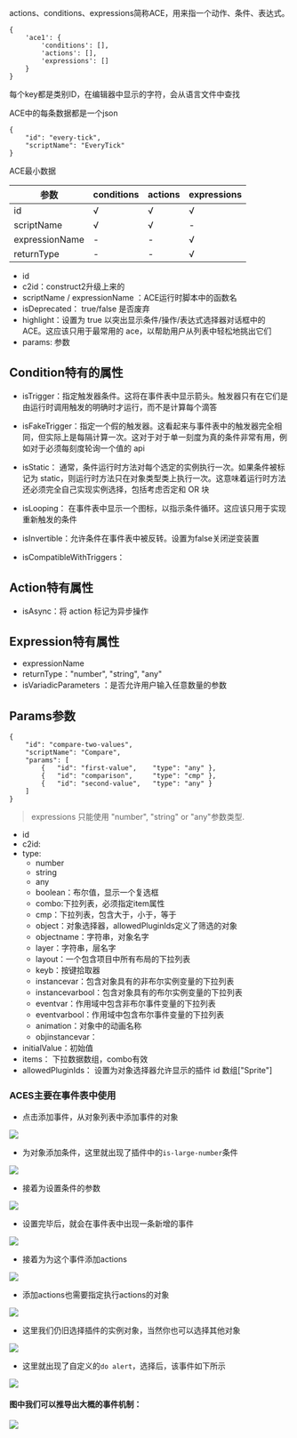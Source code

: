 actions、conditions、expressions简称ACE，用来指一个动作、条件、表达式。


```
{
    'ace1': {
        'conditions': [],
        'actions': [],
        'expressions': []
    }
}
```
每个key都是类别ID，在编辑器中显示的字符，会从语言文件中查找

ACE中的每条数据都是一个json
```
{
	"id": "every-tick",
	"scriptName": "EveryTick"
}
```

ACE最小数据

|参数|conditions |actions|expressions|
|----|----|----|----|
|id|√|√|√|
|scriptName|√|√|-|
|expressionName|-|-|√|
|returnType|-|-|√|


- id
- c2id：construct2升级上来的
- scriptName / expressionName ：ACE运行时脚本中的函数名
- isDeprecated： true/false 是否废弃 
- highlight：设置为 true 以突出显示条件/操作/表达式选择器对话框中的 ACE。这应该只用于最常用的 ace，以帮助用户从列表中轻松地挑出它们
- params: 参数

## Condition特有的属性
- isTrigger：指定触发器条件。这将在事件表中显示箭头。触发器只有在它们是由运行时调用触发的明确时才运行，而不是计算每个滴答

- isFakeTrigger：指定一个假的触发器。这看起来与事件表中的触发器完全相同，但实际上是每隔计算一次。这对于对于单一刻度为真的条件非常有用，例如对于必须每刻度轮询一个值的 api

- isStatic： 通常，条件运行时方法对每个选定的实例执行一次。如果条件被标记为 static，则运行时方法只在对象类型类上执行一次。这意味着运行时方法还必须完全自己实现实例选择，包括考虑否定和 OR 块
- isLooping： 在事件表中显示一个图标，以指示条件循环。这应该只用于实现重新触发的条件
- isInvertible：允许条件在事件表中被反转。设置为false关闭逆变装置
- isCompatibleWithTriggers： 

## Action特有属性
- isAsync：将 action 标记为异步操作

## Expression特有属性
- expressionName 
- returnType："number", "string", "any"
- isVariadicParameters ：是否允许用户输入任意数量的参数


## Params参数
```
{
	"id": "compare-two-values",
	"scriptName": "Compare",
	"params": [
		{	"id": "first-value",	"type": "any" },
		{	"id": "comparison",		"type": "cmp" },
		{	"id": "second-value",	"type": "any" }
	]
}
```
>  expressions 只能使用 "number", "string" or "any"参数类型.

- id
- c2id:
- type:
    - number
    - string
    - any
    - boolean：布尔值，显示一个复选框
    - combo:下拉列表，必须指定item属性
    - cmp：下拉列表，包含大于，小于，等于
    - object：对象选择器，allowedPluginIds定义了筛选的对象
    - objectname：字符串，对象名字
    - layer：字符串，层名字
    - layout：一个包含项目中所有布局的下拉列表
    - keyb：按键拾取器
    - instancevar：包含对象具有的非布尔实例变量的下拉列表
    - instancevarbool：包含对象具有的布尔实例变量的下拉列表
    - eventvar：作用域中包含非布尔事件变量的下拉列表
    - eventvarbool：作用域中包含布尔事件变量的下拉列表
    - animation：对象中的动画名称
    - objinstancevar：
- initialValue：初始值
- items： 下拉数据数组，combo有效   
- allowedPluginIds：   设置为对象选择器允许显示的插件 id 数组["Sprite"] 

### ACES主要在事件表中使用
- 点击添加事件，从对象列表中添加事件的对象

![](res/70173d28.png)

- 为对象添加条件，这里就出现了插件中的`is-large-number`条件

![](res/42795313.png)

- 接着为设置条件的参数   

![](res/fe6332ce.png)

- 设置完毕后，就会在事件表中出现一条新增的事件

![](res/388f6432.png)

- 接着为为这个事件添加actions

![](res/793ea8fc.png)

- 添加actions也需要指定执行actions的对象

![](res/0df6780b.png)

- 这里我们仍旧选择插件的实例对象，当然你也可以选择其他对象

![](res/407e1683.png)

- 这里就出现了自定义的`do alert`，选择后，该事件如下所示

![](res/ee947854.png)

#### 图中我们可以推导出大概的事件机制：

![](res/b3503669.png)
